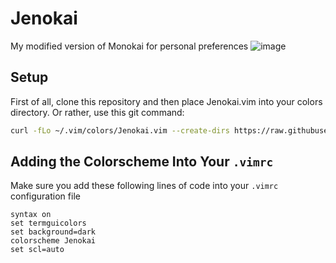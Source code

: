 # Jenokai
My modified version of Monokai for personal preferences
![image](https://github.com/user-attachments/assets/aa20a190-8b9f-4fde-8fab-846aa4637d38)

## Setup
First of all, clone this repository and then place Jenokai.vim into your colors directory.
Or rather, use this git command:
```bash
curl -fLo ~/.vim/colors/Jenokai.vim --create-dirs https://raw.githubusercontent.com/acerpixels/Jenokai/master/Jenokai.vim
```

## Adding the Colorscheme Into Your `.vimrc`
Make sure you add these following lines of code into your `.vimrc` configuration file
```vim
syntax on
set termguicolors
set background=dark
colorscheme Jenokai
set scl=auto
```

